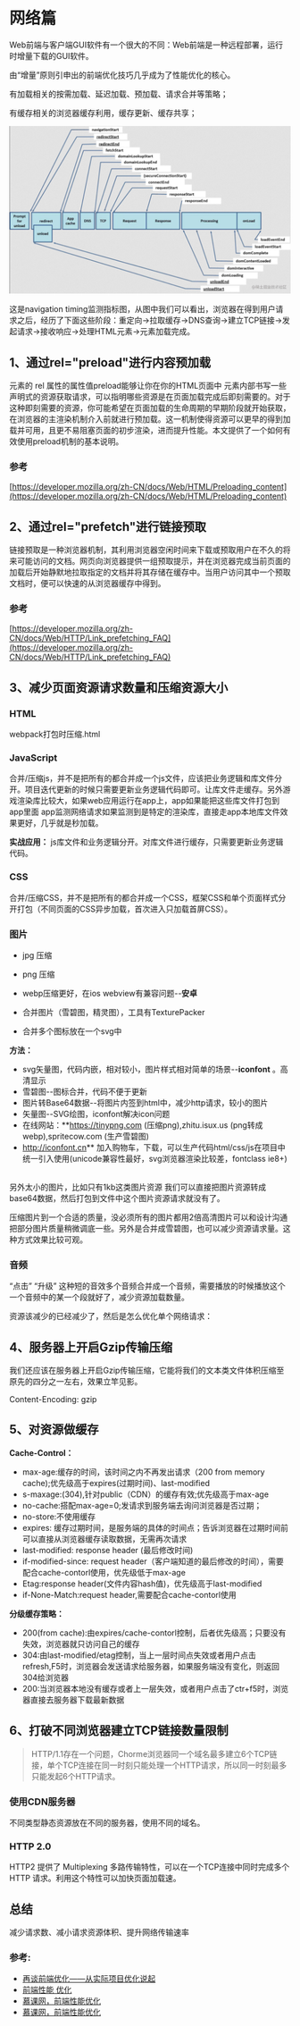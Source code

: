 # 网络篇

Web前端与客户端GUI软件有⼀个很⼤的不同：Web前端是⼀种远程部署，运⾏时增量下载的GUI软件。 

由“增量”原则引申出的前端优化技巧⼏乎成为了性能优化的核⼼。 

有加载相关的按需加载、延迟加载、预加载、请求合并等策略； 

有缓存相关的浏览器缓存利⽤，缓存更新、缓存共享；

![](./image/navigationStart.jpg)

这是navigation timing监测指标图，从图中我们可以看出，浏览器在得到用户请求之后，经历了下面这些阶段：重定向→拉取缓存→DNS查询→建立TCP链接→发起请求→接收响应→处理HTML元素→元素加载完成。

## 1、通过rel="preload"进行内容预加载

 <link> 元素的 rel 属性的属性值preload能够让你在你的HTML页面中 <head>元素内部书写一些声明式的资源获取请求，可以指明哪些资源是在页面加载完成后即刻需要的。对于这种即刻需要的资源，你可能希望在页面加载的生命周期的早期阶段就开始获取，在浏览器的主渲染机制介入前就进行预加载。这一机制使得资源可以更早的得到加载并可用，且更不易阻塞页面的初步渲染，进而提升性能。本文提供了一个如何有效使用preload机制的基本说明。

### 参考
[https://developer.mozilla.org/zh-CN/docs/Web/HTML/Preloading_content](https://developer.mozilla.org/zh-CN/docs/Web/HTML/Preloading_content)

## 2、通过rel="prefetch"进行链接预取

链接预取是一种浏览器机制，其利用浏览器空闲时间来下载或预取用户在不久的将来可能访问的文档。网页向浏览器提供一组预取提示，并在浏览器完成当前页面的加载后开始静默地拉取指定的文档并将其存储在缓存中。当用户访问其中一个预取文档时，便可以快速的从浏览器缓存中得到。

### 参考
[https://developer.mozilla.org/zh-CN/docs/Web/HTTP/Link_prefetching_FAQ](https://developer.mozilla.org/zh-CN/docs/Web/HTTP/Link_prefetching_FAQ)

## 3、减少页面资源请求数量和压缩资源大小

### HTML
webpack打包时压缩.html

### JavaScript

合并/压缩js，并不是把所有的都合并成一个js文件，应该把业务逻辑和库文件分开。项目迭代更新的时候只需要更新业务逻辑代码即可。让库文件走缓存。另外游戏渲染库比较大，如果web应用运行在app上，app如果能把这些库文件打包到app里面 app监测网络请求如果监测到是特定的渲染库，直接走app本地库文件效果更好，几乎就是秒加载。

**实战应用：** js库文件和业务逻辑分开。对库文件进行缓存，只需要更新业务逻辑代码。

### CSS

合并/压缩CSS，并不是把所有的都合并成一个CSS，框架CSS和单个页面样式分开打包（不同页面的CSS异步加载，首次进入只加载首屏CSS）。

### 图片

* jpg 压缩
* png 压缩
* webp压缩更好，在ios webview有兼容问题--**安卓**

* 合并图片（雪碧图，精灵图），工具有TexturePacker
* 合并多个图标放在一个svg中

**方法：**

* svg矢量图，代码内嵌，相对较小，图片样式相对简单的场景--**iconfont** 。高清显示
* 雪碧图--图标合并，代码不便于更新
* 图片转Base64数据--将图片内签到html中，减少http请求，较小的图片
* 矢量图--SVG绘图，iconfont解决icon问题
* 在线网站：**https://tinypng.com (压缩png),zhitu.isux.us (png转成webp),spritecow.com (生产雪碧图)  
* http://iconfont.cn**  加入购物车，下载，可以生产代码html/css/js在项目中统一引入使用(unicode兼容性最好，svg浏览器渲染比较差，fontclass ie8+)  

另外太小的图片，比如只有1kb这类图片资源 我们可以直接把图片资源转成base64数据，然后打包到文件中这个图片资源请求就没有了。

压缩图片到一个合适的质量，没必须所有的图片都用2倍高清图片可以和设计沟通把部分图片质量稍微调底一些。另外是合并成雪碧图，也可以减少资源请求量。这种方式效果比较可观。

### 音频
“点击” “升级” 这种短的音效多个音频合并成一个音频，需要播放的时候播放这个一个音频中的某一个段就好了，减少资源加载数量。

资源该减少的已经减少了，然后是怎么优化单个网络请求：

## 4、服务器上开启Gzip传输压缩

我们还应该在服务器上开启Gzip传输压缩，它能将我们的文本类文件体积压缩至原先的四分之一左右，效果立竿见影。

Content-Encoding: gzip

## 5、对资源做缓存

**Cache-Control：**

- max-age:缓存的时间，该时间之内不再发出请求（200 from memory cache);优先级高于expires(过期时间)、last-modified  
- s-maxage:(304),针对public（CDN）的缓存有效;优先级高于max-age  
- no-cache:搭配max-age=0;发请求到服务端去询问浏览器是否过期；  
- no-store:不使用缓存  
- expires: 缓存过期时间，是服务端的具体的时间点；告诉浏览器在过期时间前可以直接从浏览器缓存读取数据，无需再次请求  
- last-modified: response header (最后修改时间)  
- if-modified-since: request header（客户端知道的最后修改的时间），需要配合cache-contorl使用，优先级低于max-age  
- Etag:response header(文件内容hash值)，优先级高于last-modified  
- if-None-Match:request header,需要配合cache-contorl使用  

**分级缓存策略：**

- 200(from cache):由expires/cache-contorl控制，后者优先级高；只要没有失效，浏览器就只访问自己的缓存  
- 304:由last-modified/etag控制，当上一层时间点失效或者用户点击refresh,F5时，浏览器会发送请求给服务器，如果服务端没有变化，则返回304给浏览器  
- 200:当浏览器本地没有缓存或者上一层失效，或者用户点击了ctr+f5时，浏览器直接去服务器下载最新数据  

## 6、打破不同浏览器建立TCP链接数量限制

>HTTP/1.1存在一个问题，Chorme浏览器同一个域名最多建立6个TCP链接，单个TCP连接在同一时刻只能处理一个HTTP请求，所以同一时刻最多只能发起6个HTTP请求。

### 使用CDN服务器

不同类型静态资源放在不同的服务器，使用不同的域名。

### HTTP 2.0

HTTP2 提供了 Multiplexing 多路传输特性，可以在一个TCP连接中同时完成多个 HTTP 请求。利用这个特性可以加快页面加载速。

## 总结
减少请求数、减小请求资源体积、提升网络传输速率

### 参考:

* [再谈前端优化——从实际项目优化说起](https://github.com/creeperyang/blog/issues/14)  
* [前端性能 优化](https://github.com/GerryIsWarrior/optimization)  
* [慕课网，前端性能优化](https://github.com/Heyff12/web-high)  
* [慕课网，前端性能优化](https://mp.weixin.qq.com/s/sU4Y2pBU659O1vNyZSSX5Q)